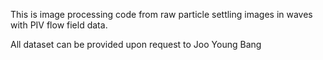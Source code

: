 This is image processing code from raw particle settling images in waves with PIV flow field data.

All dataset can be provided upon request to Joo Young Bang
